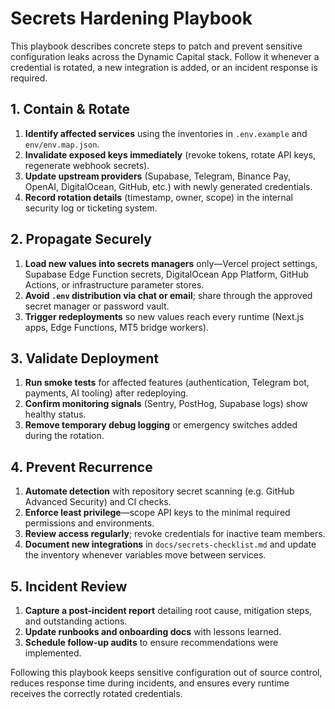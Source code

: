 # Secrets Hardening Playbook

This playbook describes concrete steps to patch and prevent sensitive
configuration leaks across the Dynamic Capital stack. Follow it whenever a
credential is rotated, a new integration is added, or an incident response is
required.

## 1. Contain & Rotate
1. **Identify affected services** using the inventories in `.env.example` and
   `env/env.map.json`.
2. **Invalidate exposed keys immediately** (revoke tokens, rotate API keys,
   regenerate webhook secrets).
3. **Update upstream providers** (Supabase, Telegram, Binance Pay, OpenAI,
   DigitalOcean, GitHub, etc.) with newly generated credentials.
4. **Record rotation details** (timestamp, owner, scope) in the internal
   security log or ticketing system.

## 2. Propagate Securely
1. **Load new values into secrets managers** only—Vercel project settings,
   Supabase Edge Function secrets, DigitalOcean App Platform, GitHub Actions,
   or infrastructure parameter stores.
2. **Avoid `.env` distribution via chat or email**; share through the
   approved secret manager or password vault.
3. **Trigger redeployments** so new values reach every runtime (Next.js apps,
   Edge Functions, MT5 bridge workers).

## 3. Validate Deployment
1. **Run smoke tests** for affected features (authentication, Telegram bot,
   payments, AI tooling) after redeploying.
2. **Confirm monitoring signals** (Sentry, PostHog, Supabase logs) show healthy
   status.
3. **Remove temporary debug logging** or emergency switches added during the
   rotation.

## 4. Prevent Recurrence
1. **Automate detection** with repository secret scanning (e.g. GitHub Advanced
   Security) and CI checks.
2. **Enforce least privilege**—scope API keys to the minimal required
   permissions and environments.
3. **Review access regularly**; revoke credentials for inactive team members.
4. **Document new integrations** in `docs/secrets-checklist.md` and update the
   inventory whenever variables move between services.

## 5. Incident Review
1. **Capture a post-incident report** detailing root cause, mitigation steps,
   and outstanding actions.
2. **Update runbooks and onboarding docs** with lessons learned.
3. **Schedule follow-up audits** to ensure recommendations were implemented.

Following this playbook keeps sensitive configuration out of source control,
reduces response time during incidents, and ensures every runtime receives the
correctly rotated credentials.
